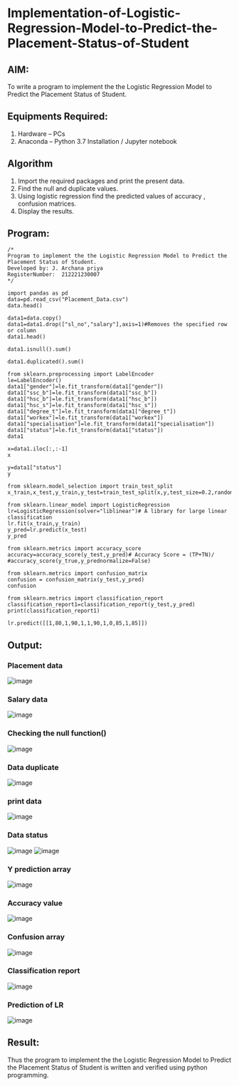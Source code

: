 # Implementation-of-Logistic-Regression-Model-to-Predict-the-Placement-Status-of-Student

## AIM:
To write a program to implement the the Logistic Regression Model to Predict the Placement Status of Student.

## Equipments Required:
1. Hardware – PCs
2. Anaconda – Python 3.7 Installation / Jupyter notebook

## Algorithm
1. Import the required packages and print the present data.
2. Find the null and duplicate values.
3. Using logistic regression find the predicted values of accuracy , confusion matrices.
4. Display the results.

## Program:
```
/*
Program to implement the the Logistic Regression Model to Predict the Placement Status of Student.
Developed by: J. Archana priya
RegisterNumber:  212221230007
*/
```
```
import pandas as pd
data=pd.read_csv("Placement_Data.csv")
data.head()

data1=data.copy()
data1=data1.drop(["sl_no","salary"],axis=1)#Removes the specified row or column
data1.head()

data1.isnull().sum()

data1.duplicated().sum()

from sklearn.preprocessing import LabelEncoder
le=LabelEncoder()
data1["gender"]=le.fit_transform(data1["gender"])
data1["ssc_b"]=le.fit_transform(data1["ssc_b"])
data1["hsc_b"]=le.fit_transform(data1["hsc_b"])
data1["hsc_s"]=le.fit_transform(data1["hsc_s"])
data1["degree_t"]=le.fit_transform(data1["degree_t"])
data1["workex"]=le.fit_transform(data1["workex"])
data1["specialisation"]=le.fit_transform(data1["specialisation"])
data1["status"]=le.fit_transform(data1["status"])
data1

x=data1.iloc[:,:-1]
x

y=data1["status"]
y

from sklearn.model_selection import train_test_split
x_train,x_test,y_train,y_test=train_test_split(x,y,test_size=0.2,random_state=0)

from sklearn.linear_model import LogisticRegression
lr=LogisticRegression(solver="liblinear")# A library for large linear classification
lr.fit(x_train,y_train)
y_pred=lr.predict(x_test)
y_pred

from sklearn.metrics import accuracy_score
accuracy=accuracy_score(y_test,y_pred)# Accuracy Score = (TP+TN)/
#accuracy_score(y_true,y_prednormalize=False)

from sklearn.metrics import confusion_matrix
confusion = confusion_matrix(y_test,y_pred)
confusion

from sklearn.metrics import classification_report
classification_report1=classification_report(y_test,y_pred)
print(classification_report1)

lr.predict([[1,80,1,90,1,1,90,1,0,85,1,85]])

```

## Output:
### Placement data
![image](https://user-images.githubusercontent.com/93427594/235615837-0f68aab4-0d83-4962-afdd-110e5f48f24c.png)
### Salary data
![image](https://user-images.githubusercontent.com/93427594/235615900-375419ec-cb67-45de-a72b-f46ce4b665e4.png)
### Checking the null function()
![image](https://user-images.githubusercontent.com/93427594/235615992-a4ac2851-5055-41d0-833c-b36b1593862a.png)
### Data  duplicate
![image](https://user-images.githubusercontent.com/93427594/235616027-103fd02e-f264-4508-9672-8a171786aeab.png)
###  print data
![image](https://user-images.githubusercontent.com/93427594/235616611-50f31644-81f7-48c5-a5b8-81696992b72d.png)
### Data status
![image](https://user-images.githubusercontent.com/93427594/235616738-900b22b0-8034-404e-a10a-94f356984902.png)
![image](https://user-images.githubusercontent.com/93427594/235616799-25eeaed7-2825-4e60-b66a-96147c7191b8.png)
### Y prediction array 
![image](https://user-images.githubusercontent.com/93427594/235616865-e176bd65-41a6-494e-85da-26f994f24e6b.png)
### Accuracy value
![image](https://user-images.githubusercontent.com/93427594/235617157-aec07f90-8695-48ec-8f92-c49f1ba0c368.png)
### Confusion array
![image](https://user-images.githubusercontent.com/93427594/235617295-e1192aea-e468-4c1d-a9c8-d133dedd37d4.png)
### Classification report
![image](https://user-images.githubusercontent.com/93427594/235617396-eea6964d-64de-44a6-9a83-75971bf5124e.png)
### Prediction of LR
![image](https://user-images.githubusercontent.com/93427594/235617428-54fc6cce-3b64-40aa-b46e-af949bf8ab34.png)

## Result:
Thus the program to implement the the Logistic Regression Model to Predict the Placement Status of Student is written and verified using python programming.
